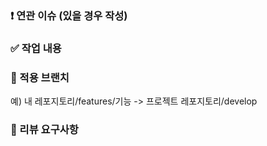 ### ❗️ 연관 이슈 (있을 경우 작성)

### ✅ 작업 내용


### 🔗 적용 브랜치

예) 내 레포지토리/features/기능 -> 프로젝트 레포지토리/develop

### 📢 리뷰 요구사항